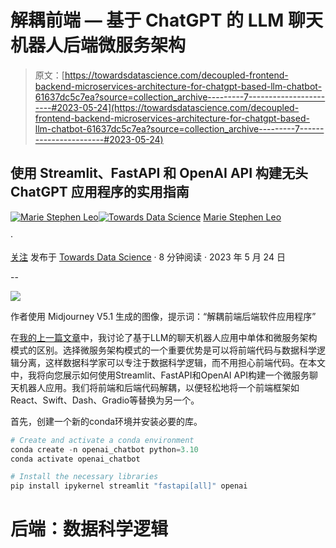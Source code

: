 # 解耦前端 — 基于 ChatGPT 的 LLM 聊天机器人后端微服务架构

> 原文：[https://towardsdatascience.com/decoupled-frontend-backend-microservices-architecture-for-chatgpt-based-llm-chatbot-61637dc5c7ea?source=collection_archive---------7-----------------------#2023-05-24](https://towardsdatascience.com/decoupled-frontend-backend-microservices-architecture-for-chatgpt-based-llm-chatbot-61637dc5c7ea?source=collection_archive---------7-----------------------#2023-05-24)

## **使用 Streamlit、FastAPI 和 OpenAI API 构建无头 ChatGPT 应用程序的实用指南**

[](https://stephen-leo.medium.com/?source=post_page-----61637dc5c7ea--------------------------------)[![Marie Stephen Leo](../Images/c5669d884da5ff5c965f98904257d379.png)](https://stephen-leo.medium.com/?source=post_page-----61637dc5c7ea--------------------------------)[](https://towardsdatascience.com/?source=post_page-----61637dc5c7ea--------------------------------)[![Towards Data Science](../Images/a6ff2676ffcc0c7aad8aaf1d79379785.png)](https://towardsdatascience.com/?source=post_page-----61637dc5c7ea--------------------------------) [Marie Stephen Leo](https://stephen-leo.medium.com/?source=post_page-----61637dc5c7ea--------------------------------)

·

[关注](https://medium.com/m/signin?actionUrl=https%3A%2F%2Fmedium.com%2F_%2Fsubscribe%2Fuser%2F954c0bee6530&operation=register&redirect=https%3A%2F%2Ftowardsdatascience.com%2Fdecoupled-frontend-backend-microservices-architecture-for-chatgpt-based-llm-chatbot-61637dc5c7ea&user=Marie+Stephen+Leo&userId=954c0bee6530&source=post_page-954c0bee6530----61637dc5c7ea---------------------post_header-----------) 发布于 [Towards Data Science](https://towardsdatascience.com/?source=post_page-----61637dc5c7ea--------------------------------) · 8 分钟阅读 · 2023 年 5 月 24 日

--

[](https://medium.com/m/signin?actionUrl=https%3A%2F%2Fmedium.com%2F_%2Fbookmark%2Fp%2F61637dc5c7ea&operation=register&redirect=https%3A%2F%2Ftowardsdatascience.com%2Fdecoupled-frontend-backend-microservices-architecture-for-chatgpt-based-llm-chatbot-61637dc5c7ea&source=-----61637dc5c7ea---------------------bookmark_footer-----------)![](../Images/64f56820c6449617c8f28c080da1275e.png)

作者使用 Midjourney V5.1 生成的图像，提示词：“解耦前端后端软件应用程序”

在[我的上一篇文章](https://medium.com/towards-data-science/anatomy-of-llm-based-chatbot-applications-monolithic-vs-microservice-architectural-patterns-77796216903e)中，我讨论了基于LLM的聊天机器人应用中单体和微服务架构模式的区别。选择微服务架构模式的一个重要优势是可以将前端代码与数据科学逻辑分离，这样数据科学家可以专注于数据科学逻辑，而不用担心前端代码。在本文中，我将向您展示如何使用Streamlit、FastAPI和OpenAI API构建一个微服务聊天机器人应用。我们将前端和后端代码解耦，以便轻松地将一个前端框架如React、Swift、Dash、Gradio等替换为另一个。

首先，创建一个新的conda环境并安装必要的库。

```py
# Create and activate a conda environment
conda create -n openai_chatbot python=3.10
conda activate openai_chatbot

# Install the necessary libraries
pip install ipykernel streamlit "fastapi[all]" openai
```

# **后端：数据科学逻辑**
